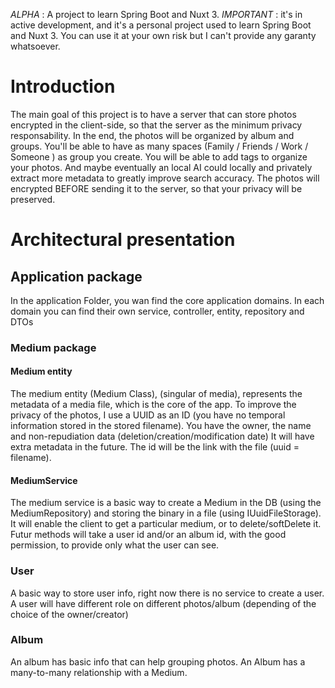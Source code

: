 *ALPHA* : A project to learn Spring Boot and Nuxt 3.
*IMPORTANT* : it's in active development, and it's a personal project used to learn Spring Boot and Nuxt 3.
You can use it at your own risk but I can't provide any garanty whatsoever.

# Introduction
The main goal of this project is to have a server that can store photos encrypted in the client-side, so that the server as the minimum privacy responsability.
In the end, the photos will be organized by album and groups. You'll be able to have as many spaces (Family / Friends / Work / Someone ) as group you create.
You will be able to add tags to organize your photos. 
And maybe eventually an local AI could locally and privately extract more metadata to greatly improve search accuracy.
The photos will encrypted BEFORE sending it to the server, so that your privacy will be preserved.

# Architectural presentation

## Application package
In the application Folder, you wan find the core application domains.
In each domain you can find their own service, controller, entity, repository and DTOs
### Medium package

#### Medium entity 
The medium entity (Medium Class), (singular of media), represents the metadata of a media file, which is the core of the app.
To improve the privacy of the photos, I use a UUID as an ID (you have no temporal information stored in the stored filename).
You have the owner, the name and non-repudiation data (deletion/creation/modification date)
It will have extra metadata in the future.
The id will be the link with the file (uuid = filename).

#### MediumService
The medium service is a basic way to create a Medium in the DB (using the MediumRepository) and storing the binary in a file (using IUuidFileStorage).
It will enable the client to get a particular medium, or to delete/softDelete it.
Futur methods will take a user id and/or an album id, with the good permission, to provide only what the user can see.

### User
A basic way to store user info, right now there is no service to create a user.
A user will have different role on different photos/album (depending of the choice of the owner/creator)

### Album
An album has basic info that can help grouping photos. 
An Album has a many-to-many relationship with a Medium.

